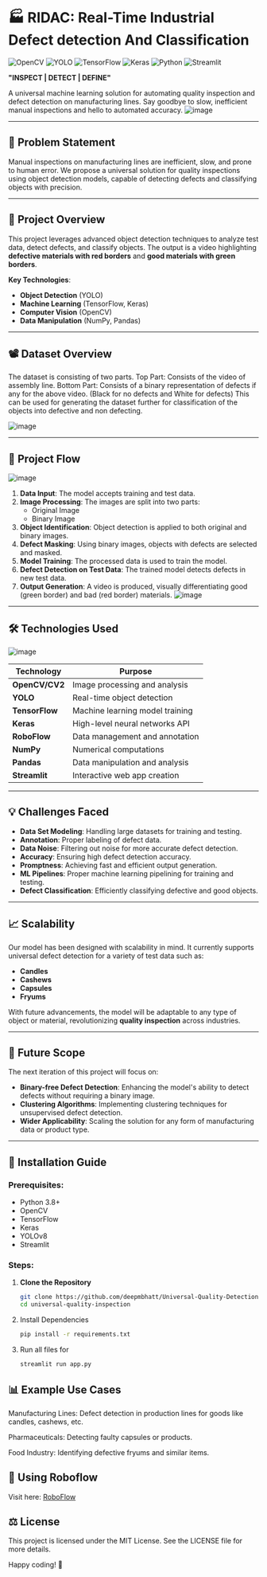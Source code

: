 # 🏭 **RIDAC: Real-Time Industrial Defect detection And Classification** 

![OpenCV](https://img.shields.io/badge/OpenCV-4.5.3-brightgreen)
![YOLO](https://img.shields.io/badge/YOLO-v8-blue)
![TensorFlow](https://img.shields.io/badge/TensorFlow-2.13.0-orange)
![Keras](https://img.shields.io/badge/Keras-2.6.0-red)
![Python](https://img.shields.io/badge/Python-3.11.8-yellow)
![Streamlit](https://img.shields.io/badge/Streamlit-1.3.0-lightgrey)

**"INSPECT | DETECT | DEFINE"**

A universal machine learning solution for automating quality inspection and defect detection on manufacturing lines. Say goodbye to slow, inefficient manual inspections and hello to automated accuracy.
![image](https://github.com/user-attachments/assets/09c694d1-c3cf-4583-abc9-3bb92dd739e7)


---

## 🎯 **Problem Statement**

Manual inspections on manufacturing lines are inefficient, slow, and prone to human error. We propose a universal solution for quality inspections using object detection models, capable of detecting defects and classifying objects with precision.

---

## 🚀 **Project Overview**

This project leverages advanced object detection techniques to analyze test data, detect defects, and classify objects. The output is a video highlighting **defective materials with red borders** and **good materials with green borders**.

**Key Technologies**:
- **Object Detection** (YOLO)
- **Machine Learning** (TensorFlow, Keras)
- **Computer Vision** (OpenCV)
- **Data Manipulation** (NumPy, Pandas)

---
## 📽️ **Dataset Overview**

The dataset is consisting of two parts.
Top Part: Consists of the video of assembly line.
Bottom Part: Consists of a binary representation of defects if any for the above video. (Black for no defects and White for defects)
This can be used for generating the dataset further for classification of the objects into defective and non defecting.

![image](https://github.com/user-attachments/assets/9919ab00-2efb-43dd-aaf4-f59867a6ba6b)

---

## 📂 **Project Flow**

![image](https://github.com/user-attachments/assets/d383e66b-17ad-4bde-a90b-b50a2b02acf3)

1. **Data Input**: The model accepts training and test data.
2. **Image Processing**: The images are split into two parts:
    - Original Image
    - Binary Image
3. **Object Identification**: Object detection is applied to both original and binary images.
4. **Defect Masking**: Using binary images, objects with defects are selected and masked.
5. **Model Training**: The processed data is used to train the model.
6. **Defect Detection on Test Data**: The trained model detects defects in new test data.
7. **Output Generation**: A video is produced, visually differentiating good (green border) and bad (red border) materials.
![image](https://github.com/user-attachments/assets/b4143837-e465-40cd-b4b8-cfd5213fa5a3)

---

## 🛠 **Technologies Used**

![image](https://github.com/user-attachments/assets/14ce3792-53ef-46e0-9a17-088b1b57855e)


| Technology      | Purpose                               |
|-----------------|---------------------------------------|
| **OpenCV/CV2**  | Image processing and analysis         |
| **YOLO**        | Real-time object detection            |
| **TensorFlow**  | Machine learning model training       |
| **Keras**       | High-level neural networks API        |
| **RoboFlow**    | Data management and annotation        |
| **NumPy**       | Numerical computations                |
| **Pandas**      | Data manipulation and analysis        |
| **Streamlit**   | Interactive web app creation          |

---

## 💡 **Challenges Faced**

- **Data Set Modeling**: Handling large datasets for training and testing.
- **Annotation**: Proper labeling of defect data.
- **Data Noise**: Filtering out noise for more accurate defect detection.
- **Accuracy**: Ensuring high defect detection accuracy.
- **Promptness**: Achieving fast and efficient output generation.
- **ML Pipelines**: Proper machine learning pipelining for training and testing.
- **Defect Classification**: Efficiently classifying defective and good objects.

---

## 📈 **Scalability**

Our model has been designed with scalability in mind. It currently supports universal defect detection for a variety of test data such as:
- **Candles**
- **Cashews**
- **Capsules**
- **Fryums**

With future advancements, the model will be adaptable to any type of object or material, revolutionizing **quality inspection** across industries.

---

## 🔮 **Future Scope**

The next iteration of this project will focus on:
- **Binary-free Defect Detection**: Enhancing the model's ability to detect defects without requiring a binary image.
- **Clustering Algorithms**: Implementing clustering techniques for unsupervised defect detection.
- **Wider Applicability**: Scaling the solution for any form of manufacturing data or product type.

---

## 📜 **Installation Guide**

### Prerequisites:
- Python 3.8+
- OpenCV
- TensorFlow
- Keras
- YOLOv8
- Streamlit

### Steps:

1. **Clone the Repository**
   ```bash
   git clone https://github.com/deepmbhatt/Universal-Quality-Detection.git
   cd universal-quality-inspection
2. Install Dependencies
   ```bash
   pip install -r requirements.txt

3. Run all files for 
   ```bash
   streamlit run app.py

## 📊 Example Use Cases

Manufacturing Lines: Defect detection in production lines for goods like candles, cashews, etc.

Pharmaceuticals: Detecting faulty capsules or products.

Food Industry: Identifying defective fryums and similar items.

## 🌊 **Using Roboflow**

Visit here: [RoboFlow](https://blog.roboflow.com/getting-started-with-roboflow/)




## ⚖️ License

This project is licensed under the MIT License. See the LICENSE file for more details.

Happy coding! 🎉
